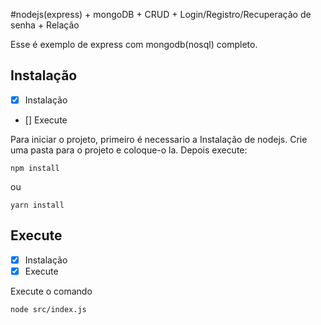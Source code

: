 #nodejs(express) + mongoDB + CRUD + Login/Registro/Recuperação de senha + Relação

Esse é exemplo de express com mongodb(nosql) completo.

## Instalação
- [x] Instalação
- [] Execute

Para iniciar o projeto, primeiro é necessario a Instalação de nodejs.
Crie uma pasta para o projeto e coloque-o la. Depois execute:
```
npm install
```
ou
```
yarn install
```
## Execute
- [x] Instalação
- [x] Execute

Execute o comando
```
node src/index.js
```
